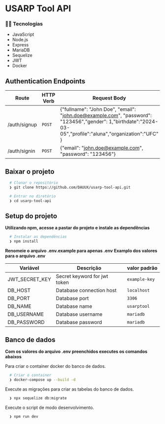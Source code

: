 # USARP Tool API

### 👨‍💻️ Tecnologias

- JavaScript
- Node.js
- Express
- MariaDB
- Sequelize
- JWT
- Docker

## Authentication Endpoints

| Route        | HTTP Verb | Request Body                                                                                    | Description      |
| ------------ | --------- | ----------------------------------------------------------------------------------------------- | ---------------- |
| /auth/signup | `POST`    | {"fullname": "John Doe", "email": "john.doe@example.com", "password": "123456","gender": 1,"birthdate":"2024-03-05","profile":"aluna","organization":"UFC" } | Create new user. |
| /auth/signin | `POST`    | {"email": "john.doe@example.com", "password": "123456"}                                         | Login endpoint.  |

## Baixar o projeto

```bash
  # Clonar o repositório
  ❯ git clone https://github.com/DAUUX/usarp-tool-api.git

  # Entrar no diretório
  ❯ cd usarp-tool-api
```

## Setup do projeto

**Utilizando npm, acesse a pastar do projeto e instale as dependências**

```bash
  # Instalar as dependências
  ❯ npm install
```

**Renomeie o arquivo .env.example para apenas .env**
**Examplo dos valores para o arquivo .env**

| Variável       | Descrição                    | valor padrão  |
| -------------- | ---------------------------- | ------------- |
| JWT_SECRET_KEY | Secret keyword for jwt token | `example-key` |
| DB_HOST        | Database connection host     | `localhost`   |
| DB_PORT        | Database port                | `3306`        |
| DB_NAME        | Database name                | `usarptool`   |
| DB_USERNAME    | Database username            | `mariadb`     |
| DB_PASSWORD    | Database password            | `mariadb`     |

## Banco de dados

**Com os valores do arquivo .env preenchidos executes os comandos abaixos**

Para criar o container docker do banco de dados.

```bash
  # Criar o container
  ❯ docker-compose up --build -d
```

Execute as migrações para criar as tabelas do banco de dados.

```bash
  ❯ npx sequelize db:migrate
```
Execute o script de modo desenvolvimento.

```bash
  ❯ npm run dev
```
